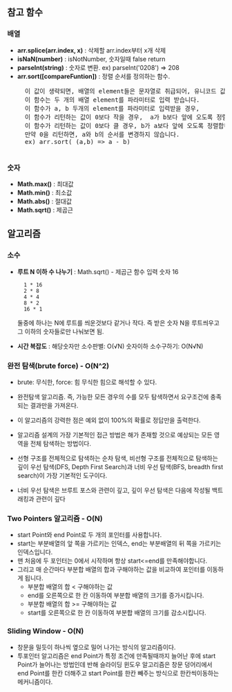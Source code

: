 ## 참고 함수

### 배열
- **arr.splice(arr.index, x)** : 삭제할 arr.index부터 x개 삭제
- **isNaN(number)** : isNotNumber, 숫자일때 false return
- **parseInt(string)** : 숫자로 변환. ex) parseInt('0208') => 208
- **arr.sort([compareFuntion])** : 정렬 순서를 정의하는 함수.
    <pre>
    이 값이 생략되면, 배열의 element들은 문자열로 취급되어, 유니코드 값 순서대로 정렬됩니다.
    이 함수는 두 개의 배열 element를 파라미터로 입력 받습니다.
    이 함수가 a, b 두개의 element를 파라미터로 입력받을 경우,
    이 함수가 리턴하는 값이 0보다 작을 경우,  a가 b보다 앞에 오도록 정렬하고,
    이 함수가 리턴하는 값이 0보다 클 경우, b가 a보다 앞에 오도록 정렬합니다.
    만약 0을 리턴하면, a와 b의 순서를 변경하지 않습니다.
    ex) arr.sort( (a,b) => a - b)
    </pre>

### 숫자
- **Math.max()** : 최대값
- **Math.min()** : 최소값
- **Math.abs()** : 절대값
- **Math.sqrt()** : 제곱근




## 알고리즘

### 소수
- **루트 N 이하 수 나누기** : Math.sqrt() - 제곱근 함수
        입력 숫자 16

        1 * 16
        2 * 8
        4 * 4
        8 * 2
        16 * 1 

    둘중에 하나는 N에 루트를 씌운것보다 같거나 작다.
    즉 받은 숫자 N을 루트씌우고 그 이하의 숫자들로만 나눠보면 됨.
- **시간 복잡도** : 
                 해당숫자만 소수판별: O(√N)
                 숫자이하 소수구하기: O(N√N)


### 완전 탐색(brute force) - O(N^2)
- brute: 무식한, force: 힘   무식한 힘으로 해석할 수 있다.
- 완전탐색 알고리즘. 즉, 가능한 모든 경우의 수를 모두 탐색하면서 요구조건에 충족되는 결과만을 가져온다.
- 이 알고리즘의 강력한 점은 예외 없이 100%의 확률로 정답만을 출력한다.

- 알고리즘 설계의 가장 기본적인 접근 방법은 해가 존재할 것으로 예상되는 모든 영역을 전체 탐색하는 방법이다.
- 선형 구조를 전체적으로 탐색하는 순차 탐색, 비선형 구조를 전체적으로 탐색하는 깊이 우선 탐색(DFS, Depth First Search)과 너비 우선 탐색(BFS, breadth first search)이 가장 기본적인 도구이다.
* 너비 우선 탐색은 브루트 포스와 관련이 깊고, 깊이 우선 탐색은 다음에 작성될 백트래킹과 관련이 깊다
 

### Two Pointers 알고리즘 - O(N) 
 - start Point와 end Point로 두 개의 포인터를 사용합니다.
 - start는 부분배열의 앞 쪽을 가르키는 인덱스, end는 부분배열의 뒤 쪽을 가르키는 인덱스입니다.
 - 맨 처음에 두 포인터는 0에서 시작하며 항상 start<=end를 만족해야합니다.
 - 그리고 매 순간마다 부분합 배열의 합과 구해야하는 값을 비교하여 포인터를 이동하게 됩니다.
    - 부분합 배열의 합 < 구해야하는 값
    - end를 오른쪽으로 한 칸 이동하여 부분합 배열의 크기를 증가시킵니다.
    - 부분합 배열의 합 >= 구해야하는 값
    - start를 오른쪽으로 한 칸 이동하여 부분합 배열의 크기를 감소시킵니다.

### Sliding Window - O(N)
- 창문을 밀듯이 하나씩 옆으로 밀어 나가는 방식의 알고리즘이다.
- 투포인터 알고리즘은 end Point가 특정 조건에 만족될때까지 늘어난 후에 start Point가 늘어나는 방법인데 반해
  슬라이딩 윈도우 알고리즘은 창문 덩어리에서 end Point를 한칸 더해주고 start Point를 한칸 빼주는 방식으로 한칸씩이동하는 메커니즘이다.
   